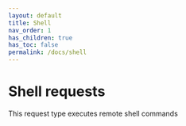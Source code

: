 ```yaml
---
layout: default
title: Shell
nav_order: 1
has_children: true
has_toc: false
permalink: /docs/shell
---
```


# Shell requests

This request type executes remote shell commands
